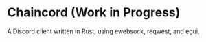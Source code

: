 # Chaincord (Work in Progress)
A Discord client written in Rust, using ewebsock, reqwest, and egui.
